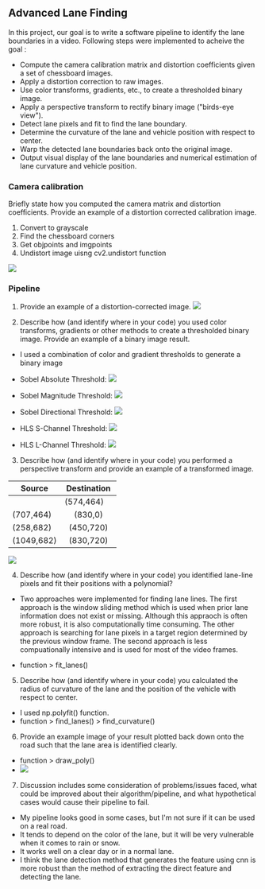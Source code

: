 ## Advanced Lane Finding
In this project, our goal is to write a software pipeline to identify the lane boundaries in a video. Following steps were implemented to acheive the goal :

* Compute the camera calibration matrix and distortion coefficients given a set of chessboard images.
* Apply a distortion correction to raw images.
* Use color transforms, gradients, etc., to create a thresholded binary image.
* Apply a perspective transform to rectify binary image ("birds-eye view").
* Detect lane pixels and fit to find the lane boundary.
* Determine the curvature of the lane and vehicle position with respect to center.
* Warp the detected lane boundaries back onto the original image.
* Output visual display of the lane boundaries and numerical estimation of lane curvature and vehicle position.


### Camera calibration
Briefly state how you computed the camera matrix and distortion coefficients. Provide an example of a distortion corrected calibration image.

1. Convert to grayscale
2. Find the chessboard corners
3. Get objpoints and imgpoints
4. Undistort image uisng cv2.undistort function

![](output_images/undistorted_chessboard.png)



### Pipeline 

1. Provide an example of a distortion-corrected image.
![](output_images/undistorted_road.png)


2. Describe how (and identify where in your code) you used color transforms, gradients or other methods to create a thresholded binary image. Provide an example of a binary image result.

 * I used a combination of color and gradient thresholds to generate a binary image


  * Sobel Absolute Threshold:
    ![](output_images/sobel_abs.png)

  * Sobel Magnitude Threshold:
    ![](output_images/sobel_magnitude.png)

  * Sobel Directional Threshold:
    ![](output_images/sobel_direction.png)

  * HLS S-Channel Threshold:
    ![](output_images/hls-s.png)

  * HLS L-Channel Threshold:
    ![](output_images/hls-l.png)



3. Describe how (and identify where in your code) you performed a perspective transform and provide an example of a transformed image.


  | Source        | Destination   |
  | ------------- |:-------------:| 
  | (574,464)     | (450,0)       |
  | (707,464)     | (830,0)       |
  | (258,682)     | (450,720)     |
  | (1049,682)    | (830,720)     |

  ![](output_images/perspective_transform.png)



4. Describe how (and identify where in your code) you identified lane-line pixels and fit their positions with a polynomial?

 * Two approaches were implemented for finding lane lines. The first approach is the window sliding method which is used when prior lane information does not exist or missing. Although this appraoch is often more robust, it is also computationally time consuming. The other approach is searching for lane pixels in a target region determined by the previous window frame. The second approach is less compuationally intensive and is used for most of the video frames.

 * function > fit_lanes()



5. Describe how (and identify where in your code) you calculated the radius of curvature of the lane and the position of the vehicle with respect to center.

 * I used np.polyfit() function.
 * function > find_lanes() > find_curvature()



6. Provide an example image of your result plotted back down onto the road such that the lane area is identified clearly.

 * function > draw_poly() 
 * ![](output_images/result.png)




7. Discussion includes some consideration of problems/issues faced, what could be improved about their algorithm/pipeline, and what hypothetical cases would cause their pipeline to fail.

 * My pipeline looks good in some cases, but I'm not sure if it can be used on a real road.
 * It tends to depend on the color of the lane, but it will be very vulnerable when it comes to rain or snow.
 * It works well on a clear day or in a normal lane.
 * I think the lane detection method that generates the feature using cnn is more robust than the method of extracting the direct feature and detecting the lane.

